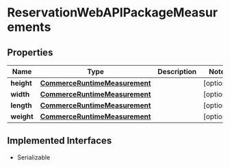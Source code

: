 

# ReservationWebAPIPackageMeasurements


## Properties

| Name | Type | Description | Notes |
|------------ | ------------- | ------------- | -------------|
|**height** | [**CommerceRuntimeMeasurement**](CommerceRuntimeMeasurement.md) |  |  [optional] |
|**width** | [**CommerceRuntimeMeasurement**](CommerceRuntimeMeasurement.md) |  |  [optional] |
|**length** | [**CommerceRuntimeMeasurement**](CommerceRuntimeMeasurement.md) |  |  [optional] |
|**weight** | [**CommerceRuntimeMeasurement**](CommerceRuntimeMeasurement.md) |  |  [optional] |


## Implemented Interfaces

* Serializable


